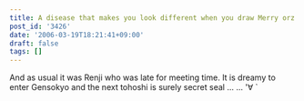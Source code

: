 ```yaml
---
title: A disease that makes you look different when you draw Merry orz
post_id: '3426'
date: '2006-03-19T18:21:41+09:00'
draft: false
tags: []
---
```


And as usual it was Renji who was late for meeting time. It is dreamy to enter Gensokyo and the next tohoshi is surely secret seal ... ... '∀ `